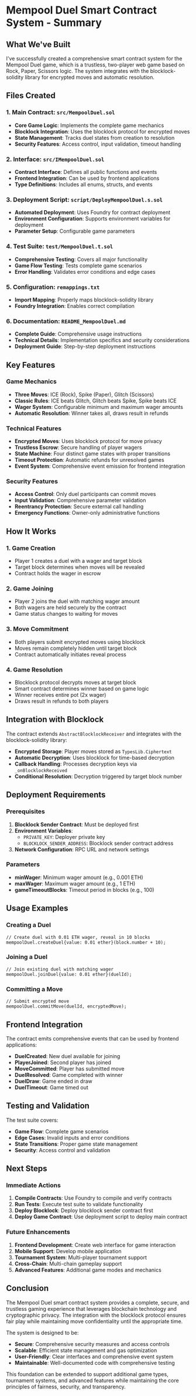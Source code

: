# Mempool Duel Smart Contract System - Summary

## What We've Built

I've successfully created a comprehensive smart contract system for the Mempool Duel game, which is a trustless, two-player web game based on Rock, Paper, Scissors logic. The system integrates with the blocklock-solidity library for encrypted moves and automatic resolution.

## Files Created

### 1. Main Contract: `src/MempoolDuel.sol`
- **Core Game Logic**: Implements the complete game mechanics
- **Blocklock Integration**: Uses the blocklock protocol for encrypted moves
- **State Management**: Tracks duel states from creation to resolution
- **Security Features**: Access control, input validation, timeout handling

### 2. Interface: `src/IMempoolDuel.sol`
- **Contract Interface**: Defines all public functions and events
- **Frontend Integration**: Can be used by frontend applications
- **Type Definitions**: Includes all enums, structs, and events

### 3. Deployment Script: `script/DeployMempoolDuel.s.sol`
- **Automated Deployment**: Uses Foundry for contract deployment
- **Environment Configuration**: Supports environment variables for deployment
- **Parameter Setup**: Configurable game parameters

### 4. Test Suite: `test/MempoolDuel.t.sol`
- **Comprehensive Testing**: Covers all major functionality
- **Game Flow Testing**: Tests complete game scenarios
- **Error Handling**: Validates error conditions and edge cases

### 5. Configuration: `remappings.txt`
- **Import Mapping**: Properly maps blocklock-solidity library
- **Foundry Integration**: Enables correct compilation

### 6. Documentation: `README_MempoolDuel.md`
- **Complete Guide**: Comprehensive usage instructions
- **Technical Details**: Implementation specifics and security considerations
- **Deployment Guide**: Step-by-step deployment instructions

## Key Features

### Game Mechanics
- **Three Moves**: ICE (Rock), Spike (Paper), Glitch (Scissors)
- **Classic Rules**: ICE beats Glitch, Glitch beats Spike, Spike beats ICE
- **Wager System**: Configurable minimum and maximum wager amounts
- **Automatic Resolution**: Winner takes all, draws result in refunds

### Technical Features
- **Encrypted Moves**: Uses blocklock protocol for move privacy
- **Trustless Escrow**: Secure handling of player wagers
- **State Machine**: Four distinct game states with proper transitions
- **Timeout Protection**: Automatic refunds for unresolved games
- **Event System**: Comprehensive event emission for frontend integration

### Security Features
- **Access Control**: Only duel participants can commit moves
- **Input Validation**: Comprehensive parameter validation
- **Reentrancy Protection**: Secure external call handling
- **Emergency Functions**: Owner-only administrative functions

## How It Works

### 1. Game Creation
- Player 1 creates a duel with a wager and target block
- Target block determines when moves will be revealed
- Contract holds the wager in escrow

### 2. Game Joining
- Player 2 joins the duel with matching wager amount
- Both wagers are held securely by the contract
- Game status changes to waiting for moves

### 3. Move Commitment
- Both players submit encrypted moves using blocklock
- Moves remain completely hidden until target block
- Contract automatically initiates reveal process

### 4. Game Resolution
- Blocklock protocol decrypts moves at target block
- Smart contract determines winner based on game logic
- Winner receives entire pot (2x wager)
- Draws result in refunds to both players

## Integration with Blocklock

The contract extends `AbstractBlocklockReceiver` and integrates with the blocklock-solidity library:

- **Encrypted Storage**: Player moves stored as `TypesLib.Ciphertext`
- **Automatic Decryption**: Uses blocklock for time-based decryption
- **Callback Handling**: Processes decryption keys via `_onBlocklockReceived`
- **Conditional Resolution**: Decryption triggered by target block number

## Deployment Requirements

### Prerequisites
1. **Blocklock Sender Contract**: Must be deployed first
2. **Environment Variables**: 
   - `PRIVATE_KEY`: Deployer private key
   - `BLOCKLOCK_SENDER_ADDRESS`: Blocklock sender contract address
3. **Network Configuration**: RPC URL and network settings

### Parameters
- **minWager**: Minimum wager amount (e.g., 0.001 ETH)
- **maxWager**: Maximum wager amount (e.g., 1 ETH)
- **gameTimeoutBlocks**: Timeout period in blocks (e.g., 100)

## Usage Examples

### Creating a Duel
```solidity
// Create duel with 0.01 ETH wager, reveal in 10 blocks
mempoolDuel.createDuel{value: 0.01 ether}(block.number + 10);
```

### Joining a Duel
```solidity
// Join existing duel with matching wager
mempoolDuel.joinDuel{value: 0.01 ether}(duelId);
```

### Committing a Move
```solidity
// Submit encrypted move
mempoolDuel.commitMove(duelId, encryptedMove);
```

## Frontend Integration

The contract emits comprehensive events that can be used by frontend applications:

- **DuelCreated**: New duel available for joining
- **PlayerJoined**: Second player has joined
- **MoveCommitted**: Player has submitted move
- **DuelResolved**: Game completed with winner
- **DuelDraw**: Game ended in draw
- **DuelTimeout**: Game timed out

## Testing and Validation

The test suite covers:
- **Game Flow**: Complete game scenarios
- **Edge Cases**: Invalid inputs and error conditions
- **State Transitions**: Proper game state management
- **Security**: Access control and validation

## Next Steps

### Immediate Actions
1. **Compile Contracts**: Use Foundry to compile and verify contracts
2. **Run Tests**: Execute test suite to validate functionality
3. **Deploy Blocklock**: Deploy blocklock sender contract first
4. **Deploy Game Contract**: Use deployment script to deploy main contract

### Future Enhancements
1. **Frontend Development**: Create web interface for game interaction
2. **Mobile Support**: Develop mobile application
3. **Tournament System**: Multi-player tournament support
4. **Cross-Chain**: Multi-chain gameplay support
5. **Advanced Features**: Additional game modes and mechanics

## Conclusion

The Mempool Duel smart contract system provides a complete, secure, and trustless gaming experience that leverages blockchain technology and cryptographic privacy. The integration with the blocklock protocol ensures fair play while maintaining move confidentiality until the appropriate time.

The system is designed to be:
- **Secure**: Comprehensive security measures and access controls
- **Scalable**: Efficient state management and gas optimization
- **User-Friendly**: Clear interfaces and comprehensive event system
- **Maintainable**: Well-documented code with comprehensive testing

This foundation can be extended to support additional game types, tournament systems, and advanced features while maintaining the core principles of fairness, security, and transparency.
